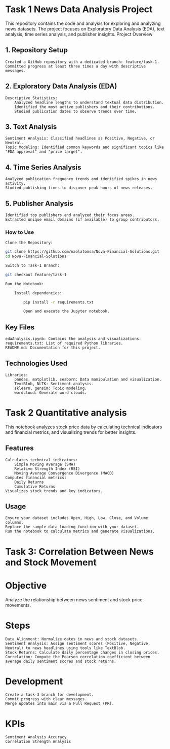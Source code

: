 # Task 1 News Data Analysis Project

This repository contains the code and analysis for exploring and analyzing news datasets. The project focuses on Exploratory Data Analysis (EDA), text analysis, time series analysis, and publisher insights.
Project Overview

## 1. Repository Setup

    Created a GitHub repository with a dedicated branch: feature/task-1.
    Committed progress at least three times a day with descriptive messages.

## 2. Exploratory Data Analysis (EDA)

    Descriptive Statistics:
        Analyzed headline lengths to understand textual data distribution.
        Identified the most active publishers and their contributions.
        Studied publication dates to observe trends over time.

## 3. Text Analysis

    Sentiment Analysis: Classified headlines as Positive, Negative, or Neutral.
    Topic Modeling: Identified common keywords and significant topics like "FDA approval" and "price target".

## 4. Time Series Analysis

    Analyzed publication frequency trends and identified spikes in news activity.
    Studied publishing times to discover peak hours of news releases.

## 5. Publisher Analysis

    Identified top publishers and analyzed their focus areas.
    Extracted unique email domains (if available) to group contributors.

### How to Use

    Clone the Repository:

```bash
git clone https://github.com/naolatomsa/Nova-Financial-Solutions.git
cd Nova-Financial-Solutions

Switch to Task-1 Branch:

git checkout feature/task-1

Run the Notebook:

    Install dependencies:

        pip install -r requirements.txt

        Open and execute the Jupyter notebook.
  ```

## Key Files

    edaAnalysis.ipynb: Contains the analysis and visualizations.
    requirements.txt: List of required Python libraries.
    README.md: Documentation for this project.

## Technologies Used

    Libraries:
        pandas, matplotlib, seaborn: Data manipulation and visualization.
        TextBlob, NLTK: Sentiment analysis.
        sklearn, gensim: Topic modeling.
        wordcloud: Generate word clouds.


# Task 2 Quantitative analysis

This notebook analyzes stock price data by calculating technical indicators and financial metrics, and visualizing trends for better insights.

## Features

    Calculates technical indicators:
        Simple Moving Average (SMA)
        Relative Strength Index (RSI)
        Moving Average Convergence Divergence (MACD)
    Computes financial metrics:
        Daily Returns
        Cumulative Returns
    Visualizes stock trends and key indicators.

## Usage

    Ensure your dataset includes Open, High, Low, Close, and Volume columns.
    Replace the sample data loading function with your dataset.
    Run the notebook to calculate metrics and generate visualizations.



# Task 3: Correlation Between News and Stock Movement

# Objective

Analyze the relationship between news sentiment and stock price movements.

# Steps

    Data Alignment: Normalize dates in news and stock datasets.
    Sentiment Analysis: Assign sentiment scores (Positive, Negative, Neutral) to news headlines using tools like TextBlob.
    Stock Returns: Calculate daily percentage changes in closing prices.
    Correlation: Compute the Pearson correlation coefficient between average daily sentiment scores and stock returns.

# Development

    Create a task-3 branch for development.
    Commit progress with clear messages.
    Merge updates into main via a Pull Request (PR).

# KPIs

    Sentiment Analysis Accuracy
    Correlation Strength Analysis